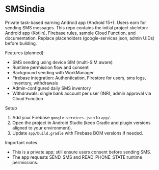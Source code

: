 # SMSindia

Private task-based earning Android app (Android 15+). Users earn for sending SMS messages. This repo contains the initial project skeleton: Android app (Kotlin), Firebase rules, sample Cloud Function, and documentation. Replace placeholders (google-services.json, admin UIDs) before building.

Features (planned):
- SMS sending using device SIM (multi-SIM aware)
- Runtime permission flow and consent
- Background sending with WorkManager
- Firebase integration: Authentication, Firestore for users, sms logs, inventory, withdrawals
- Admin-configured daily SMS inventory
- Withdrawals: single bank account per user (INR), admin approval via Cloud Function

Setup
1. Add your Firebase `google-services.json` to `app/`.
2. Open the project in Android Studio (keep Gradle and plugin versions aligned to your environment).
3. Update `app/build.gradle` with Firebase BOM versions if needed.

Important notes
- This is a private app; still ensure users consent before sending SMS.
- The app requests SEND_SMS and READ_PHONE_STATE runtime permissions.
